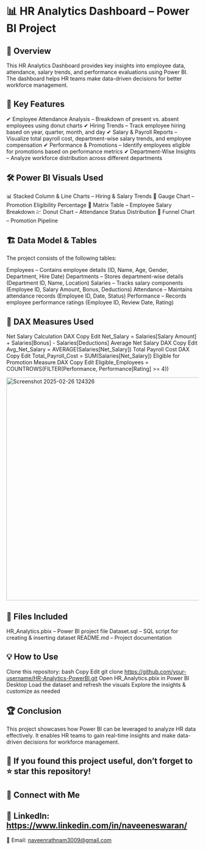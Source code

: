 
# 📊 HR Analytics Dashboard – Power BI Project
## 🚀 Overview
This HR Analytics Dashboard provides key insights into employee data, attendance, salary trends, and performance evaluations using Power BI. The dashboard helps HR teams make data-driven decisions for better workforce management.

## 📌 Key Features
✔ Employee Attendance Analysis – Breakdown of present vs. absent employees using donut charts
✔ Hiring Trends – Track employee hiring based on year, quarter, month, and day
✔ Salary & Payroll Reports – Visualize total payroll cost, department-wise salary trends, and employee compensation
✔ Performance & Promotions – Identify employees eligible for promotions based on performance metrics
✔ Department-Wise Insights – Analyze workforce distribution across different departments

## 🛠️ Power BI Visuals Used
📊 Stacked Column & Line Charts – Hiring & Salary Trends
🎯 Gauge Chart – Promotion Eligibility Percentage
📑 Matrix Table – Employee Salary Breakdown
💹 Donut Chart – Attendance Status Distribution
🔽 Funnel Chart – Promotion Pipeline

## 🏗️ Data Model & Tables
The project consists of the following tables:

Employees – Contains employee details (ID, Name, Age, Gender, Department, Hire Date)
Departments – Stores department-wise details (Department ID, Name, Location)
Salaries – Tracks salary components (Employee ID, Salary Amount, Bonus, Deductions)
Attendance – Maintains attendance records (Employee ID, Date, Status)
Performance – Records employee performance ratings (Employee ID, Review Date, Rating)
## 🔢 DAX Measures Used
Net Salary Calculation
DAX
Copy
Edit
Net_Salary = Salaries[Salary Amount] + Salaries[Bonus] - Salaries[Deductions]
Average Net Salary
DAX
Copy
Edit
Avg_Net_Salary = AVERAGE(Salaries[Net_Salary])
Total Payroll Cost
DAX
Copy
Edit
Total_Payroll_Cost = SUM(Salaries[Net_Salary])
Eligible for Promotion Measure
DAX
Copy
Edit
Eligible_Employees = COUNTROWS(FILTER(Performance, Performance[Rating] >= 4))

<img width="584" alt="Screenshot 2025-02-26 124326" src="https://github.com/user-attachments/assets/323a06b3-7767-42a2-b39c-952bfba769e9" />


## 📂 Files Included
HR_Analytics.pbix – Power BI project file
Dataset.sql – SQL script for creating & inserting dataset
README.md – Project documentation
## 💡 How to Use
Clone this repository:
bash
Copy
Edit
git clone https://github.com/your-username/HR-Analytics-PowerBI.git
Open HR_Analytics.pbix in Power BI Desktop
Load the dataset and refresh the visuals
Explore the insights & customize as needed
## 🏆 Conclusion
This project showcases how Power BI can be leveraged to analyze HR data effectively. It enables HR teams to gain real-time insights and make data-driven decisions for workforce management.

## 🌟 If you found this project useful, don’t forget to ⭐ star this repository!

## 🔗 Connect with Me
## 💼 LinkedIn: https://www.linkedin.com/in/naveeneswaran/
📧 Email: naveenrathnam3009@gmail.com

